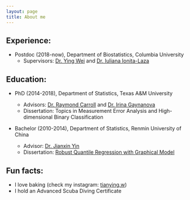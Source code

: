 ```yaml
---
layout: page
title: About me
---
```


## Experience:

   - Postdoc (2018-now), Department of Biostatistics, Columbia University   
       - Supervisors: [Dr. Ying Wei](https://yingweistat.com/) and [Dr. Iuliana Ionita-Laza](http://www.columbia.edu/~ii2135/)

## Education:

   - PhD (2014-2018), Department of Statistics, Texas A&M University   
       - Advisors: [Dr. Raymond Carroll](https://www.stat.tamu.edu/~carroll/) and [Dr. Irina Gaynanova](https://irinagain.github.io/)       
       - Dissertation: Topics in Measurement Error Analysis and High-dimensional Binary Classification
       
   - Bachelor (2010-2014), Department of Statistics, Renmin University of China   
       - Advisor: [Dr. Jianxin Yin](http://stat.ruc.edu.cn/en/teacher_more.php?cid=89248&id=65)     
       - Dissertation: [Robust Quantile Regression with Graphical Model](http://www.cnki.com.cn/Article/CJFDTotal-ZKZX201717001.htm)

## Fun facts:

  - I love baking (check my instagram: [tianying.w](https://www.instagram.com/tianying.w/?hl=en))  
  - I hold an Advanced Scuba Diving Certificate

